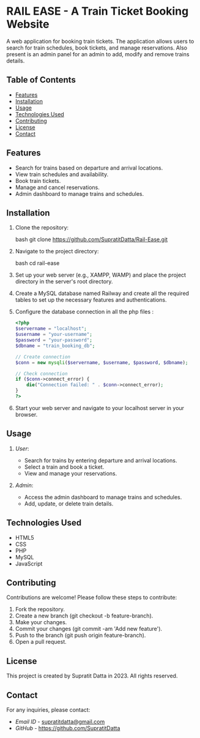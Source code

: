 # RAIL EASE - A Train Ticket Booking Website

A web application for booking train tickets. The application allows users to search for train schedules, book tickets, and manage reservations. Also present is an admin panel for an admin to add, modify and remove trains details.

## Table of Contents

- [Features](#features)
- [Installation](#installation)
- [Usage](#usage)
- [Technologies Used](#technologies-used)
- [Contributing](#contributing)
- [License](#license)
- [Contact](#contact)

## Features

- Search for trains based on departure and arrival locations.
- View train schedules and availability.
- Book train tickets.
- Manage and cancel reservations.
- Admin dashboard to manage trains and schedules.

## Installation

1. Clone the repository:

    bash
    git clone https://github.com/SupratitDatta/Rail-Ease.git
    

2. Navigate to the project directory:

    bash
    cd rail-ease
    

3. Set up your web server (e.g., XAMPP, WAMP) and place the project directory in the server's root directory.

4. Create a MySQL database named Railway and create all the required tables to set up the necessary features and authentications.

5. Configure the database connection in all the php files :

    ```php
    <?php
    $servername = "localhost";
    $username = "your-username";
    $password = "your-password";
    $dbname = "train_booking_db";

    // Create connection
    $conn = new mysqli($servername, $username, $password, $dbname);

    // Check connection
    if ($conn->connect_error) {
        die("Connection failed: " . $conn->connect_error);
    }
    ?>
    ```


6. Start your web server and navigate to your localhost server in your browser.

## Usage

1. *User*: 
    - Search for trains by entering departure and arrival locations.
    - Select a train and book a ticket.
    - View and manage your reservations.

2. *Admin*:
    - Access the admin dashboard to manage trains and schedules.
    - Add, update, or delete train details.

## Technologies Used

- HTML5
- CSS
- PHP
- MySQL
- JavaScript
  
## Contributing

Contributions are welcome! Please follow these steps to contribute:

1. Fork the repository.
2. Create a new branch (git checkout -b feature-branch).
3. Make your changes.
4. Commit your changes (git commit -am 'Add new feature').
5. Push to the branch (git push origin feature-branch).
6. Open a pull request.

## License

This project is created by Supratit Datta in 2023. All rights reserved.

## Contact

For any inquiries, please contact:

- *Email ID* - supratitdatta@gmail.com
- *GitHub* - https://github.com/SupratitDatta
